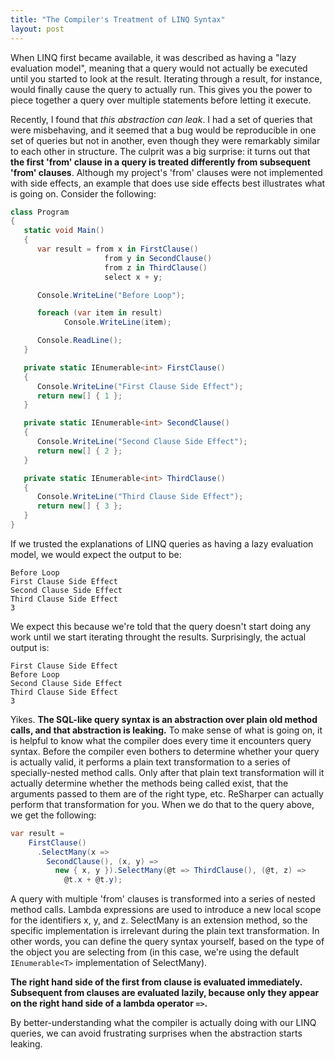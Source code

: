 ```yaml
---
title: "The Compiler's Treatment of LINQ Syntax"
layout: post
---
```



When LINQ first became available, it was described as having a "lazy evaluation model", meaning that a query would not actually be executed until you started to look at the result. Iterating through a result, for instance, would finally cause the query to actually run. This gives you the power to piece together a query over multiple statements before letting it execute.

Recently, I found that *this abstraction can leak*. I had a set of queries that were misbehaving, and it seemed that a bug would be reproducible in one set of queries but not in another, even though they were remarkably similar to each other in structure. The culprit was a big surprise: it turns out that **the first 'from' clause in a query is treated differently from subsequent 'from' clauses**. Although my project's 'from' clauses were not implemented with side effects, an example that does use side effects best illustrates what is going on. Consider the following:

```cs
class Program
{
   static void Main()
   {
      var result = from x in FirstClause()
                     from y in SecondClause()
                     from z in ThirdClause()
                     select x + y;

      Console.WriteLine("Before Loop");

      foreach (var item in result)
            Console.WriteLine(item);

      Console.ReadLine();
   }

   private static IEnumerable<int> FirstClause()
   {
      Console.WriteLine("First Clause Side Effect");
      return new[] { 1 };
   }

   private static IEnumerable<int> SecondClause()
   {
      Console.WriteLine("Second Clause Side Effect");
      return new[] { 2 };
   }

   private static IEnumerable<int> ThirdClause()
   {
      Console.WriteLine("Third Clause Side Effect");
      return new[] { 3 };
   }
}
```

If we trusted the explanations of LINQ queries as having a lazy evaluation model, we would expect the output to be:

```
Before Loop
First Clause Side Effect
Second Clause Side Effect
Third Clause Side Effect
3
```


We expect this because we're told that the query doesn't start doing any work until we start iterating throught the results. Surprisingly, the actual output is:

```
First Clause Side Effect
Before Loop
Second Clause Side Effect
Third Clause Side Effect
3
```


Yikes. **The SQL-like query syntax is an abstraction over plain old method calls, and that abstraction is leaking.** To make sense of what is going on, it is helpful to know what the compiler does every time it encounters query syntax. Before the compiler even bothers to determine whether your query is actually valid, it performs a plain text transformation to a series of specially-nested method calls. Only after that plain text transformation will it actually determine whether the methods being called exist, that the arguments passed to them are of the right type, etc. ReSharper can actually perform that transformation for you. When we do that to the query above, we get the following:

```cs
var result =
    FirstClause()
      .SelectMany(x =>
        SecondClause(), (x, y) =>
          new { x, y }).SelectMany(@t => ThirdClause(), (@t, z) =>
            @t.x + @t.y);
```

A query with multiple 'from' clauses is transformed into a series of nested method calls. Lambda expressions are used to introduce a new local scope for the identifiers x, y, and z. SelectMany is an extension method, so the specific implementation is irrelevant during the plain text transformation. In other words, you can define the query syntax yourself, based on the type of the object you are selecting from (in this case, we're using the default `IEnumerable<T>` implementation of SelectMany).

**The right hand side of the first from clause is evaluated immediately. Subsequent from clauses are evaluated lazily, because only they appear on the right hand side of a lambda operator `=>`.**

By better-understanding what the compiler is actually doing with our LINQ queries, we can avoid frustrating surprises when the abstraction starts leaking.
